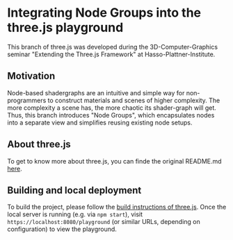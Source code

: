 # Integrating Node Groups into the three.js playground

This branch of three.js was developed during the 3D-Computer-Graphics seminar "Extending the Three.js Framework" at Hasso-Plattner-Institute.

## Motivation

Node-based shadergraphs are an intuitive and simple way for non-programmers to construct materials and scenes of higher complexity. The more complexity a scene has, the more chaotic its shader-graph will get. Thus, this branch introduces "Node Groups", which encapsulates nodes into a separate view and simplifies reusing existing node setups.

## About three.js

To get to know more about three.js, you can finde the original README.md [here](https://github.com/abc013/three.js/blob/nodeGroups-submission/README-threejs.md).

## Building and local deployment

To build the project, please follow the [build instructions of three.js](https://github.com/mrdoob/three.js/wiki/Build-instructions).
Once the local server is running (e.g. via `npm start`), visit `https://localhost:8080/playground` (or similar URLs, depending on configuration) to view the playground.